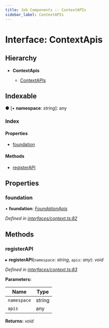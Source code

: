 ```yaml
---
title: Job Components :: ContextAPIs
sidebar_label: ContextAPIs
---
```


# Interface: ContextApis

## Hierarchy

* **ContextApis**

  * [ContextAPIs](contextapis.md)

## Indexable

● \[▪ **namespace**: *string*\]: any

### Index

#### Properties

* [foundation](contextapis.md#foundation)

#### Methods

* [registerAPI](contextapis.md#registerapi)

## Properties

###  foundation

• **foundation**: *[FoundationApis](foundationapis.md)*

*Defined in [interfaces/context.ts:82](https://github.com/terascope/teraslice/blob/e480fc67/packages/job-components/src/interfaces/context.ts#L82)*

## Methods

###  registerAPI

▸ **registerAPI**(`namespace`: *string*, `apis`: *any*): *void*

*Defined in [interfaces/context.ts:83](https://github.com/terascope/teraslice/blob/e480fc67/packages/job-components/src/interfaces/context.ts#L83)*

**Parameters:**

Name | Type |
------ | ------ |
`namespace` | string |
`apis` | any |

**Returns:** *void*
